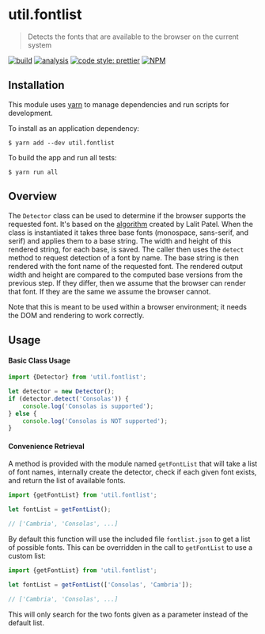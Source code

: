 # util.fontlist

> Detects the fonts that are available to the browser on the current system

[![build](https://travis-ci.org/jmquigley/util.fontlist.svg?branch=master)](https://travis-ci.org/jmquigley/util.fontlist)
[![analysis](https://img.shields.io/badge/analysis-tslint-9cf.svg)](https://palantir.github.io/tslint/)
[![code style: prettier](https://img.shields.io/badge/code_style-prettier-ff69b4.svg?style=flat-square)](https://github.com/prettier/prettier)
[![NPM](https://img.shields.io/npm/v/util.fontlist.svg)](https://www.npmjs.com/package/util.fontlist)


## Installation

This module uses [yarn](https://yarnpkg.com/en/) to manage dependencies and run scripts for development.

To install as an application dependency:
```
$ yarn add --dev util.fontlist
```

To build the app and run all tests:
```
$ yarn run all
```


## Overview

The `Detector` class can be used to determine if the browser supports the requested font.  It's based on the [algorithm](http://www.lalit.org/lab/javascript-css-font-detect/) created by Lalit Patel.  When the class is instantiated it takes three base fonts (monospace, sans-serif, and serif) and applies them to a base string.  The width and height of this rendered string, for each base, is saved.  The caller then uses the `detect` method to request detection of a font by name.  The base string is then rendered with the font name of the requested font.  The rendered output width and height are compared to the computed base versions from the previous step.  If they differ, then we assume that the browser can render that font.  If they are the same we assume the browser cannot.

Note that this is meant to be used within a browser environment; it needs the DOM and rendering to work correctly.


## Usage

#### Basic Class Usage
```javascript
import {Detector} from 'util.fontlist';

let detector = new Detector();
if (detector.detect('Consolas')) {
	console.log('Consolas is supported');
} else {
	console.log('Consolas is NOT supported');
}
```

#### Convenience Retrieval
A method is provided with the module named `getFontList` that will take a list of font names, internally create the detector, check if each given font exists, and return the list of available fonts.

```javascript
import {getFontList} from 'util.fontlist';

let fontList = getFontList();

// ['Cambria', 'Consolas', ...]

```

By default this function will use the included file `fontlist.json` to get a list of possible fonts.  This can be overridden in the call to `getFontList` to use a custom list:

```javascript
import {getFontList} from 'util.fontlist';

let fontList = getFontList(['Consolas', 'Cambria']);

// ['Cambria', 'Consolas', ...]
```

This will only search for the two fonts given as a parameter instead of the default list.
